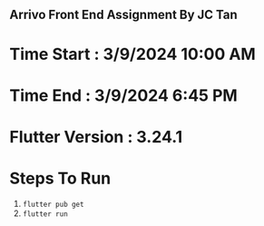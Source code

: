 ## Arrivo Front End Assignment By JC Tan
# Time Start : 3/9/2024 10:00 AM 
# Time End   : 3/9/2024 6:45 PM
# Flutter Version : 3.24.1

# Steps To Run
1.  `flutter pub get`
2.  `flutter run`
